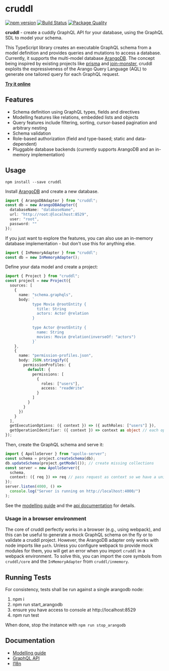 # cruddl

[![npm version](https://badge.fury.io/js/cruddl.svg)](https://npmjs.org/cruddl) [![Build Status](https://travis-ci.org/AEB-labs/cruddl.svg?branch=master)](https://travis-ci.org/AEB-labs/cruddl) [![Package Quality](https://npm.packagequality.com/shield/cruddl.svg)](https://packagequality.com/#?package=cruddl)

**cruddl** - create a cuddly GraphQL API for your database, using the GraphQL SDL to model your schema.

This TypeScript library creates an executable GraphQL schema from a model definition and provides queries and mutations to access a database. Currently, it supports the multi-model database [ArangoDB](https://www.arangodb.com/). The concept being inspired by existing projects like [prisma](https://github.com/graphcool/prisma) and [join-monster](https://github.com/stems/join-monster), cruddl exploits the expressiveness of the Arango Query Language (AQL) to generate one tailored query for each GraphQL request.

**[Try it online](https://aeb-labs.github.io/cruddl/)**

## Features

- Schema definition using GraphQL types, fields and directives
- Modelling features like relations, embedded lists and objects
- Query features include filtering, sorting, cursor-based pagination and arbitrary nesting
- Schema validation
- Role-based authorization (field and type-based; static and data-dependent)
- Pluggable database backends (currently supports ArangoDB and an in-memory implementation)

## Usage

```
npm install --save cruddl
```

Install [ArangoDB](https://www.arangodb.com/) and create a new database.

```typescript
import { ArangoDBAdapter } from "cruddl";
const db = new ArangoDBAdapter({
  databaseName: "databaseName",
  url: "http://root:@localhost:8529",
  user: "root",
  password: ""
});
```

If you just want to explore the features, you can also use an in-memory database implementation - but don't use this for anything else.

```typescript
import { InMemoryAdapter } from "cruddl";
const db = new InMemoryAdapter();
```

Define your data model and create a project:

```typescript
import { Project } from "cruddl";
const project = new Project({
  sources: [
    {
      name: "schema.graphqls",
      body: `
            type Movie @rootEntity {
              title: String
              actors: Actor @relation
            }
            
            type Actor @rootEntity {
              name: String
              movies: Movie @relation(inverseOf: "actors")
            }`
    },
    {
      name: "permission-profiles.json",
      body: JSON.stringify({
        permissionProfiles: {
          default: {
            permissions: [
              {
                roles: ["users"],
                access: "readWrite"
              }
            ]
          }
        }
      })
    }
  ],
  getExecutionOptions: ({ context }) => ({ authRoles: ["users"] }),
  getOperationIdentifier: ({ context }) => context as object // each operation is executed with an unique context object
});
```

Then, create the GraphQL schema and serve it:

```typescript
import { ApolloServer } from "apollo-server";
const schema = project.createSchema(db);
db.updateSchema(project.getModel()); // create missing collections
const server = new ApolloServer({
  schema,
  context: ({ req }) => req // pass request as context so we have a unique context object for each operation
});
server.listen(4000, () =>
  console.log("Server is running on http://localhost:4000/")
);
```

See the [modelling guide](docs/modelling.md) and the [api documentation](docs/api.md) for details.

### Usage in a browser environment

The core of cruddl perfectly works in a browser (e.g., using webpack), and this can be useful to generate a mock GraphQL schema on the fly or to validate a cruddl project. However, the ArangoDB adapter only works with node imports like `path`. Unless you configure webpack to provide mock modules for them, you will get an error when you import `cruddl` in a webpack environment. To solve this, you can import the core symbols from `cruddl/core` and the `InMemoryAdapter` from `cruddl/inmemory`.

## Running Tests

For consistency, tests shall be run against a single arangodb node:

1. npm i
2. npm run start_arangodb
3. ensure you have access to console at http://localhost:8529
4. npm run test

When done, stop the instance with `npm run stop_arangodb`

## Documentation

- [Modelling guide](docs/modelling.md)
- [GraphQL API](docs/api.md)
- [I18n](docs/i18n.md)
